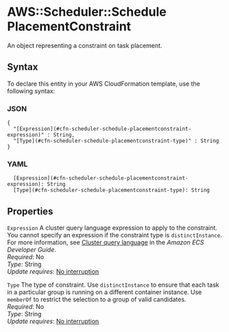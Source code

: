 # AWS::Scheduler::Schedule PlacementConstraint<a name="aws-properties-scheduler-schedule-placementconstraint"></a>

An object representing a constraint on task placement\.

## Syntax<a name="aws-properties-scheduler-schedule-placementconstraint-syntax"></a>

To declare this entity in your AWS CloudFormation template, use the following syntax:

### JSON<a name="aws-properties-scheduler-schedule-placementconstraint-syntax.json"></a>

```
{
  "[Expression](#cfn-scheduler-schedule-placementconstraint-expression)" : String,
  "[Type](#cfn-scheduler-schedule-placementconstraint-type)" : String
}
```

### YAML<a name="aws-properties-scheduler-schedule-placementconstraint-syntax.yaml"></a>

```
  [Expression](#cfn-scheduler-schedule-placementconstraint-expression): String
  [Type](#cfn-scheduler-schedule-placementconstraint-type): String
```

## Properties<a name="aws-properties-scheduler-schedule-placementconstraint-properties"></a>

`Expression` <a name="cfn-scheduler-schedule-placementconstraint-expression"></a>
A cluster query language expression to apply to the constraint\. You cannot specify an expression if the constraint type is `distinctInstance`\. For more information, see [Cluster query language](https://docs.aws.amazon.com/latest/developerguide/cluster-query-language.html) in the _Amazon ECS Developer Guide_\.  
_Required_: No  
_Type_: String  
_Update requires_: [No interruption](https://docs.aws.amazon.com/AWSCloudFormation/latest/UserGuide/using-cfn-updating-stacks-update-behaviors.html#update-no-interrupt)

`Type` <a name="cfn-scheduler-schedule-placementconstraint-type"></a>
The type of constraint\. Use `distinctInstance` to ensure that each task in a particular group is running on a different container instance\. Use `memberOf` to restrict the selection to a group of valid candidates\.  
_Required_: No  
_Type_: String  
_Update requires_: [No interruption](https://docs.aws.amazon.com/AWSCloudFormation/latest/UserGuide/using-cfn-updating-stacks-update-behaviors.html#update-no-interrupt)
